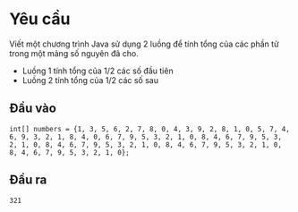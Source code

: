 # Yêu cầu
Viết một chương trình Java sử dụng 2 luồng để tính tổng của các phần tử trong một mảng số nguyên đã cho.
- Luồng 1 tính tổng của 1/2 các số đầu tiên
- Luồng 2 tính tổng của 1/2 các số sau

## Đầu vào
```
int[] numbers = {1, 3, 5, 6, 2, 7, 8, 0, 4, 3, 9, 2, 8, 1, 0, 5, 7, 4, 6, 9, 3, 2, 1, 8, 4, 0, 6, 7, 9, 5, 3, 2, 1, 0, 8, 4, 6, 7, 9, 5, 3, 2, 1, 0, 8, 4, 6, 7, 9, 5, 3, 2, 1, 0, 8, 4, 6, 7, 9, 5, 3, 2, 1, 0, 8, 4, 6, 7, 9, 5, 3, 2, 1, 0};
```
## Đầu ra
```
321
```
